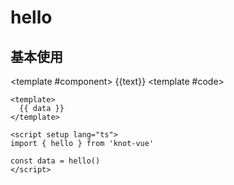 # hello

## 基本使用

<ComponentCard>

<template #component>
{{text}}
</template>
<template #code>

```vue
<template>
  {{ data }}
</template>

<script setup lang="ts">
import { hello } from 'knot-vue'

const data = hello()
</script>
```

</template>
</ComponentCard>

<script setup>
import data from '../../../../src/views/hello/index.vue?raw'
import { hello } from 'knot-vue'
const text = hello()
</script>
